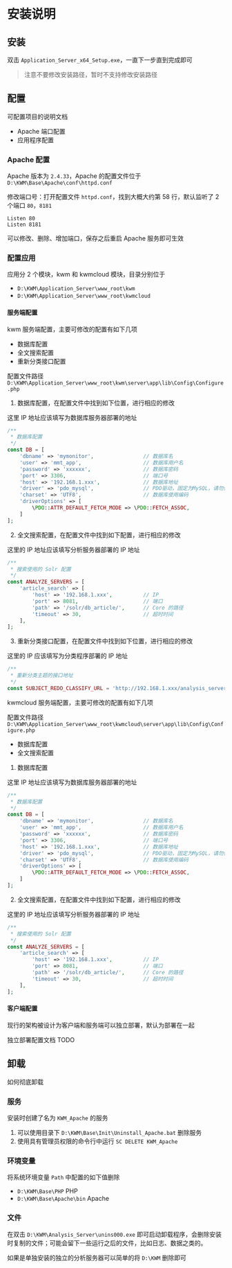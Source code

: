 # 安装说明

## 安装

双击 `Application_Server_x64_Setup.exe`，一直下一步直到完成即可

> 注意不要修改安装路径，暂时不支持修改安装路径


## 配置

可配置项目的说明文档

- Apache 端口配置
- 应用程序配置


### Apache 配置

Apache 版本为 `2.4.33`，Apache 的配置文件位于 `D:\KWM\Base\Apache\conf\httpd.conf`

修改端口号：打开配置文件 `httpd.conf`，找到大概大约第 58 行，默认监听了 2 个端口 `80`，`8181`

```
Listen 80
Listen 8181
```

可以修改、删除、增加端口，保存之后重启 Apache 服务即可生效


### 配置应用

应用分 2 个模块，kwm 和 kwmcloud 模块，目录分别位于

- `D:\KWM\Application_Server\www_root\kwm`
- `D:\KWM\Application_Server\www_root\kwmcloud`

<!-- 另外现在的应用架构服务端 server 和 客户端 client 是可以分开部署的 -->


#### 服务端配置

kwm 服务端配置，主要可修改的配置有如下几项

- 数据库配置
- 全文搜索配置
- 重新分类接口配置

配置文件路径 `D:\KWM\Application_Server\www_root\kwm\server\app\lib\Config\Configure.php`

1. 数据库配置，在配置文件中找到如下位置，进行相应的修改

这里 IP 地址应该填写为数据库服务器部署的地址

```php
/**
 * 数据库配置
 */
const DB = [
    'dbname' => 'mymonitor',                // 数据库名
    'user' => 'mmt_app',                    // 数据库用户名
    'password' => 'xxxxxx',                 // 数据库密码
    'port' => 3306,                         // 端口号
    'host' => '192.168.1.xxx',              // 数据库地址
    'driver' => 'pdo_mysql',                // PDO驱动，固定为MySQL，请勿修改
    'charset' => 'UTF8',                    // 数据库使用编码
    'driverOptions' => [
        \PDO::ATTR_DEFAULT_FETCH_MODE => \PDO::FETCH_ASSOC,
    ]
];
```

2. 全文搜索配置，在配置文件中找到如下配置，进行相应的修改

这里的 IP 地址应该填写分析服务器部署的 IP 地址

```php
/**
 * 搜索使用的 Solr 配置
 */
const ANALYZE_SERVERS = [
    'article_search' => [
        'host' => '192.168.1.xxx',          // IP
        'port' => 8081,                     // 端口
        'path' => '/solr/db_article/',      // Core 的路径
        'timeout' => 30,                    // 超时时间
    ],
];
```

3. 重新分类接口配置，在配置文件中找到如下位置，进行相应的修改

这里的 IP 应该填写为分类程序部署的 IP 地址

```php
/**
 * 重新分类主题的接口地址
 */
const SUBJECT_REDO_CLASSIFY_URL = 'http://192.168.1.xxx/analysis_server/subject_classifier/app/agent/subject_classifier_agent.php';
```

kwmcloud 服务端配置，主要可修改的配置有如下几项

配置文件路径 `D:\KWM\Application_Server\www_root\kwmcloud\server\app\lib\Config\Configure.php`

- 数据库配置
- 全文搜索配置

1. 数据库配置

这里 IP 地址应该填写为数据库服务器部署的地址

```php
/**
 * 数据库配置
 */
const DB = [
    'dbname' => 'mymonitor',                // 数据库名
    'user' => 'mmt_app',                    // 数据库用户名
    'password' => 'xxxxxx',                 // 数据库密码
    'port' => 3306,                         // 端口号
    'host' => '192.168.1.xxx',              // 数据库地址
    'driver' => 'pdo_mysql',                // PDO驱动，固定为MySQL，请勿修改
    'charset' => 'UTF8',                    // 数据库使用编码
    'driverOptions' => [
        \PDO::ATTR_DEFAULT_FETCH_MODE => \PDO::FETCH_ASSOC,
    ]
];
```

2. 全文搜索配置，在配置文件中找到如下配置，进行相应的修改

这里的 IP 地址应该填写分析服务器部署的 IP 地址

```php
/**
 * 搜索使用的 Solr 配置
 */
const ANALYZE_SERVERS = [
    'article_search' => [
        'host' => '192.168.1.xxx',          // IP
        'port' => 8081,                     // 端口
        'path' => '/solr/db_article/',      // Core 的路径
        'timeout' => 30,                    // 超时时间
    ],
];
```

#### 客户端配置

现行的架构被设计为客户端和服务端可以独立部署，默认为部署在一起

独立部署配置文档 TODO


## 卸载

如何彻底卸载


### 服务

安装时创建了名为 `KWM_Apache` 的服务

1. 可以使用目录下 `D:\KWM\Base\Init\Uninstall_Apache.bat` 删除服务
2. 使用具有管理员权限的命令行中运行 `SC DELETE KWM_Apache`


### 环境变量

将系统环境变量 `Path` 中配置的如下值删除

- `D:\KWM\Base\PHP` PHP
- `D:\KWM\Base\Apache\bin` Apache


### 文件

在双击 `D:\KWM\Analysis_Server\unins000.exe` 即可启动卸载程序，会删除安装时复制的文件；可能会留下一些运行之后的文件，比如日志、数据之类的。

如果是单独安装的独立的分析服务器可以简单的将 `D:\KWM` 删除即可